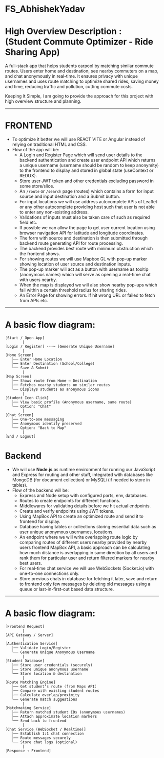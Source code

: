 # FS_AbhishekYadav

# High Overview Description : (Student Commute Optimizer - Ride Sharing App) 

A full-stack app that helps students carpool by matching similar commute routes. Users enter home and destination, see nearby commuters on a map, and chat anonymously in real-time. It ensures privacy with unique usernames and uses route matching to optimize shared rides, saving money and time, reducing traffic and pollution, cutting commute costs.

Keeping It Simple, I am going to provide the approach for this project with high overview structure and planning.

---

# FRONTEND

- To optimize it better we will use REACT VITE or Angular instead of relying on traditional HTML and CSS.  
- Flow of the app will be:  
  - A LogIn and Register Page which will send user details to the backend authentication and create user endpoint API which returns a unique username (username should be random to keep anonymity) to the frontend to display and stored in global state (useContext or REDUX).  
  - Store user JWT token and other credentials excluding password in some store/slice.  
  - An `/route` or `/search` page (routes) which contains a form for input source and input destination and a Submit button.  
  - For input locations we will use address autocomplete APIs of Leaflet or any other autocomplete providing host such that user is not able to enter any non-existing address.  
  - Validations of inputs must also be taken care of such as required field etc.  
  - If possible we can allow the page to get user current location using browser navigation API for latitude and longitude coordinates.  
  - The form with source and destination is then submitted through backend route generating API for route processing.  
  - The backend provides best route with minimum obstruction which the frontend shows.  
  - For showing routes we will use Mapbox GL with pop-up marker showing location of user source and destination inputs.  
  - The pop-up marker will act as a button with username as tooltip (anonymous names) which will serve as opening a real-time chat with users nearby.  
  - When the map is displayed we will also show nearby pop-ups which fall within a certain threshold radius for sharing rides.  
  - An Error Page for showing errors. If hit wrong URL or failed to fetch from APIs etc.  

---

# A basic flow diagram:

    [Start / Open App]
            |
    [Login / Register] ---→ [Generate Unique Username]
            |
    [Home Screen]
       ├── Enter Home Location
       ├── Enter Destination (School/College)
       └── Save & Submit
            |
    [Map Screen]
       ├── Shows route from Home → Destination
       ├── Fetches nearby students on similar routes
       └── Displays students as anonymous icons
            |
    [Student Icon Click]
       ├── View basic profile (Anonymous username, same route)
       └── Option: "Chat"
            |
    [Chat Screen]
       ├── One-to-one messaging
       ├── Anonymous identity preserved
       └── Option: "Back to Map"
            |
    [End / Logout]


# Backend

- We will use **Node.js** as runtime environment for running our JavaScript and Express for routing and other stuff, integrated with databases like MongoDB (for document collection) or MySQLi (if needed to store in tables).  
- Flow of the backend will be:  
  - Express and Node setup with configured ports, env, databases.  
  - Routes to create endpoints for different functions.  
  - Middlewares for validating details before we hit actual endpoints.  
  - Create and verify endpoints using JWT tokens.  
  - Using MapBox API to create an optimized route and send it to frontend for display.  
  - Database having tables or collections storing essential data such as user unique anonymous usernames, locations.  
  - An endpoint where we will write overlapping route logic by comparing routes of different users nearby provided by nearby users frontend MapBox API, a basic approach can be calculating how much distance is overlapping in same direction by all users and rank them for particular user and return filtered markers for nearby best users.  
  - For real-time chat service we will use WebSockets (Socket.io) with one-to-one connections only.  
  - Store previous chats in database for fetching it later, save and return to frontend only few messages by deleting old messages using a queue or last-in-first-out based data structure.  

---

# A basic flow diagram:


    [Frontend Request]  
            |  
    [API Gateway / Server]  
            |  
    [Authentication Service]  
       ├── Validate Login/Register  
       └── Generate Unique Anonymous Username  
            |  
    [Student Database]  
       ├── Store user credentials (securely)  
       ├── Store unique anonymous username  
       └── Store location & destination  
            |  
    [Route Matching Engine]  
       ├── Get student's route (from Maps API)  
       ├── Compare with existing student routes  
       ├── Calculate overlap/proximity  
       └── Generate match suggestions  
            |   
    [Matchmaking Service]  
       ├── Return matched student IDs (anonymous usernames)  
       ├── Attach approximate location markers  
       └── Send back to frontend  
            |  
    [Chat Service (WebSocket / Realtime)]  
       ├── Establish 1:1 chat connection  
       ├── Route messages securely  
       └── Store chat logs (optional)  
            |  
    [Response → Frontend]

